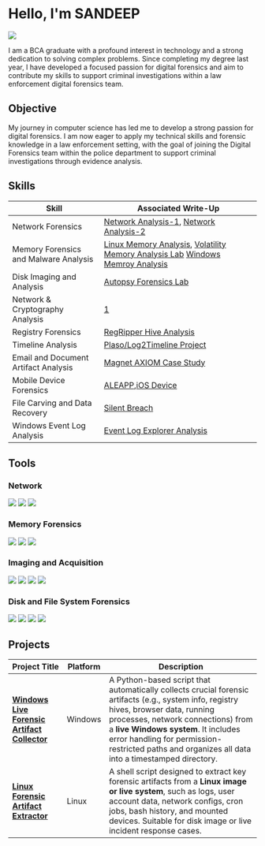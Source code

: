 # Hello, I'm SANDEEP
<a href="https://www.linkedin.com/in/sandeep-maiya-012661357"><img src="https://img.shields.io/badge/-LinkedIn-0072b1?&style=for-the-badge&logo=linkedin&logoColor=white" /></a>

I am a BCA graduate with a profound interest in technology and a strong dedication to solving complex problems. Since completing my degree last year, I have developed a focused passion for digital forensics and aim to contribute my skills to support criminal investigations within a law enforcement digital forensics team.

## Objective
My journey in computer science has led me to develop a strong passion for digital forensics. I am now eager to apply my technical skills and forensic knowledge in a law enforcement setting, with the goal of joining the Digital Forensics team within the police department to support criminal investigations through evidence analysis.

## Skills
| **Skill**                             | **Associated Write-Up**                                                                |
| ------------------------------------- | ------------------------------------------------------------------------------------- |
| Network Forensics                     | [Network Analysis-1](https://medium.com/@seenujaat68/directory-tryhackme-85d3a3d12588), [Network Analysis-2](https://medium.com/@seenujaat68/xlmrat-lab-25222a2b60e7)
| Memory Forensics and Malware Analysis | [Linux Memory Analysis](https://medium.com/@seenujaat68/profiles-tryhackme-98ef646eef95), [Volatility Memory Analysis Lab](https://github.com/volatilityfoundation/volatility3) [Windows Memroy Analysis](https://medium.com/@seenujaat68/mrrobot-lab-cyberdefenders-93d3d6cdcd06)|
| Disk Imaging and Analysis             | [Autopsy Forensics Lab](https://www.sleuthkit.org/autopsy/)                           |
| Network & Cryptography Analysis       | [1](https://medium.com/@seenujaat68/redtrails-hack-the-box-8facb0b76648)             |
| Registry Forensics                    | [RegRipper Hive Analysis](https://github.com/keydet89/RegRipper3.0)                   |
| Timeline Analysis                     | [Plaso/Log2Timeline Project](https://github.com/log2timeline/plaso)                   |
| Email and Document Artifact Analysis  | [Magnet AXIOM Case Study](https://www.magnetforensics.com/resources/)                 |
| Mobile Device Forensics               | [ALEAPP](https://medium.com/@seenujaat68/the-crime-lab-cyberdefenders-7643b29039cd),[iOS Device](https://medium.com/@seenujaat68/jailbroken-lab-cyberdefenders-7a28e6140537)  |
| File Carving and Data Recovery        | [Silent Breach](https://medium.com/@seenujaat68/silent-breach-lab-faf0b67d62a9)                      |
| Windows Event Log Analysis            | [Event Log Explorer Analysis](https://eventlogxp.com/)                                |


## Tools

### Network
<div>
    <img src="https://img.shields.io/badge/-Wireshark-1679A7?&style=for-the-badge&logoColor=white" />
    <img src="https://img.shields.io/badge/-Nmap-EF3B2D?&style=for-the-badge&logo=Suricata&logoColor=white" />
    <img src="https://img.shields.io/badge/-Tcpdump-777BB4?&style=for-the-badge&logo=Zeek&logoColor=white" />
</div>

### Memory Forensics 
<div>
    <img src="https://img.shields.io/badge/-Volatility-1679A7?&style=for-the-badge&logoColor=white" />
    <img src="https://img.shields.io/badge/-Magnet RAM Capture-EF3B2D?&style=for-the-badge&logo=Suricata&logoColor=white" />
    <img src="https://img.shields.io/badge/-DumpIt-777BB4?&style=for-the-badge&logo=Zeek&logoColor=white" />
</div>

### Imaging and Acquisition
<div>
    <img src="https://img.shields.io/badge/-FTK Imager-1679A7?&style=for-the-badge&logoColor=white" />
    <img src="https://img.shields.io/badge/-Guymager-EF3B2D?&style=for-the-badge&logoColor=white" />
    <img src="https://img.shields.io/badge/-dd-777BB4?&style=for-the-badge&logoColor=white" />
    <img src="https://img.shields.io/badge/-Guymager-EF3076?&style=for-the-badge&logoColor=white" />
</div>

### Disk and File System Forensics
<div>
    <img src="https://img.shields.io/badge/-Autopsy/Sleuth Kitr-1679A7?&style=for-the-badge&logoColor=white" />
    <img src="https://img.shields.io/badge/-Magnet AXIOM-EF3B2D?&style=for-the-badge&logoColor=white" />
    <img src="https://img.shields.io/badge/-EnCase Forensic-777BB4?&style=for-the-badge&logoColor=white" />
    <img src="https://img.shields.io/badge/-FTK Imager-EF3076?&style=for-the-badge&logoColor=white" />
</div>

## Projects
| **Project Title**                            | **Platform** | **Description**                                                                                                                                                                                                                                                                                                        |
| -------------------------------------------- | ------------ | ---------------------------------------------------------------------------------------------------------------------------------------------------------------------------------------------------------------------------------------------------------------------------------------------------------------------- |
| [**Windows Live Forensic Artifact Collector**](https://github.com/Greninja143/Projects/tree/main/Windows) | Windows      | A Python-based script that automatically collects crucial forensic artifacts (e.g., system info, registry hives, browser data, running processes, network connections) from a **live Windows system**. It includes error handling for permission-restricted paths and organizes all data into a timestamped directory. |
| [**Linux Forensic Artifact Extractor**](https://github.com/Greninja143/Projects/tree/main/Linux)        | Linux        | A shell script designed to extract key forensic artifacts from a **Linux image or live system**, such as logs, user account data, network configs, cron jobs, bash history, and mounted devices. Suitable for disk image or live incident response cases.                                                              |

